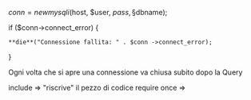 $conn = new mysqli ($host, $user, $pass, §$dbname);

if ($conn->connect_error) { 

    **die**("Connessione fallita: " . $conn ->connect_error);
}

Ogni volta che si apre una connessione va chiusa subito dopo la Query

include => "riscrive" il pezzo di codice 
require once => 